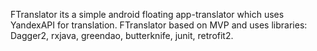 FTranslator its a simple android floating app-translator which uses YandexAPI for translation. FTranslator based on MVP and uses 
libraries: Dagger2, rxjava, greendao, butterknife, junit, retrofit2.
